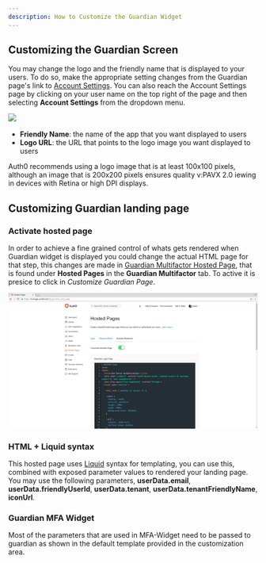 ```yaml
---
description: How to Customize the Guardian Widget
---
```

## Customizing the Guardian Screen

You may change the logo and the friendly name that is displayed to your users. To do so, make the appropriate setting changes from the Guardian page's link to [Account Settings](${manage_url}/#/account). You can also reach the Account Settings page by clicking on your user name on the top right of the page and then selecting **Account Settings** from the dropdown menu.

![](/media/articles/mfa/guardian-logo-and-name-settings.png)

 * **Friendly Name**: the name of the app that you want displayed to users
 * **Logo URL**: the URL that points to the logo image you want displayed to users

Auth0 recommends using a logo image that is at least 100x100 pixels, although an image that is 200x200 pixels ensures quality v:PAVX 2.0
iewing in devices with Retina or high DPI displays.


## Customizing Guardian landing page

### Activate hosted page 

In order to achieve a fine grained control of whats gets rendered when Guardian widget is displayed you could change the actual HTML page for that step, this changes are made in [Guardian Multifactor Hosted Page](${manage_url}/#/guardian_mfa_page), that is found under **Hosted Pages** in the **Guardian Multifactor** tab. To active it is presice to click in _Customize Guardian Page_. 

![](/media/articles/mfa/guardian-mfa-hosted-page.png)

### HTML + Liquid syntax

This hosted page uses [Liquid](https://github.com/Shopify/liquid/wiki/Liquid-for-Designers) syntax for templating, you can use this, combined with exposed parameter values to rendered your landing page. 
You may use the following parameters, **userData.email**, **userData.friendlyUserId**, **userData.tenant**, **userData.tenantFriendlyName**, **iconUrl**.

### Guardian MFA Widget 

Most of the parameters that are used in MFA-Widget need to be passed to guardian as shown in the default template provided in the customization area.